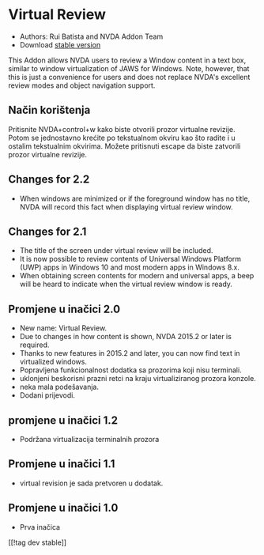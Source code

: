 # Virtual Review #

* Authors: Rui Batista and NVDA Addon Team
* Download [stable version][1]

This Addon allows NVDA users to review a Window content in a text box,
similar to window virtualization of JAWS for Windows.  Note, however, that
this is just a convenience for users and does not replace NVDA's excellent
review modes and object navigation support.

## Način korištenja ##

Pritisnite NVDA+control+w kako biste otvorili prozor virtualne revizije.
Potom se jednostavno krećite po tekstualnom okviru kao što radite i u
ostalim tekstualnim okvirima.  Možete pritisnuti escape da biste zatvorili
prozor virtualne revizije.

## Changes for 2.2

* When windows are minimized or if the foreground window has no title, NVDA
  will record this fact when displaying virtual review window.

## Changes for 2.1

* The title of the screen under virtual review will be included.
* It is now possible to review contents of Universal Windows Platform (UWP)
  apps in Windows 10 and most modern apps in Windows 8.x.
* When obtaining screen contents for modern and universal apps, a beep will
  be heard to indicate when the virtual review window is ready.

## Promjene u inačici 2.0

* New name: Virtual Review.
* Due to changes in how content is shown, NVDA 2015.2 or later is required.
* Thanks to new features in 2015.2 and later, you can now find text in
  virtualized windows.
* Popravljena funkcionalnost dodatka sa prozorima koji nisu terminali.
* uklonjeni beskorisni prazni retci na kraju virtualiziranog prozora
  konzole.
* neka mala podešavanja.
* Dodani prijevodi.

## promjene u inačici 1.2

* Podržana virtualizacija terminalnih prozora

## Promjene u inačici 1.1

* virtual revision je sada pretvoren u dodatak.

## Promjene u inačici 1.0

* Prva inačica

[[!tag dev stable]]

[1]: https://github.com/ruifontes/virtualReview/releases/download/2023.09.19/virtualRevision-2023.09.19.nvda-addon
